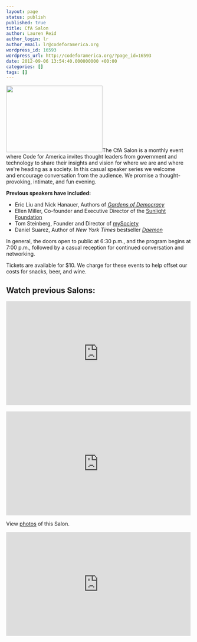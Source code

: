 ```yaml
---
layout: page
status: publish
published: true
title: CfA Salon
author: Lauren Reid
author_login: lr
author_email: lr@codeforamerica.org
wordpress_id: 16593
wordpress_url: http://codeforamerica.org/?page_id=16593
date: 2012-09-06 13:54:40.000000000 +00:00
categories: []
tags: []
---
```

<img class="size-full wp-image-16596 alignright" style="margin-top: 0px; margin-bottom: 0px;" title="CfA_Salon" src="http://codeforamerica.org/wp-content/uploads/2012/09/CfA_Salon.png" alt="" width="261" height="180" />The CfA Salon is a monthly event where Code for America invites thought leaders from government and technology to share their insights and vision for where we are and where we're heading as a society. In this casual speaker series we welcome and encourage conversation from the audience. We promise a thought-provoking, intimate, and fun evening.

<strong>Previous speakers have included:</strong>
<ul>
	<li>Eric Liu and Nick Hanauer, Authors of <em><a href="http://www.amazon.com/The-Gardens-Democracy-Citizenship-Government/dp/1570618232" target="_blank">Gardens of Democracy</a></em></li>
	<li>Ellen Miller, Co-founder and Executive Director of the <a href="http://sunlightfoundation.com/" target="_blank">Sunlight Foundation</a></li>
	<li>Tom Steinberg, Founder and Director of <a href="http://mysociety.org/" target="_blank">mySociety</a></li>
	<li>Daniel Suarez, Author of <em>New York Times</em> bestseller <em><a href="http://thedaemon.com/" target="_blank">Daemon</a></em></li>
</ul>
In general, the doors open to public at 6:30 p.m., and the program begins at 7:00 p.m., followed by a casual reception for continued conversation and networking.

Tickets are available for $10. We charge for these events to help offset our costs for snacks, beer, and wine.
<h2>Watch previous Salons:</h2>
<iframe src="http://player.vimeo.com/video/48626306" frameborder="0" width="500" height="281"></iframe>
&nbsp;
<iframe src="http://player.vimeo.com/video/47599731" frameborder="0" width="500" height="281"></iframe>

View <a href="http://www.flickr.com/photos/codeforamerica/sets/72157631296047124/" target="_blank">photos</a> of this Salon.
&nbsp;
<iframe src="http://player.vimeo.com/video/44010311" frameborder="0" width="500" height="281"></iframe>
